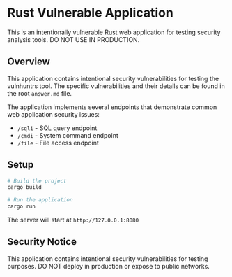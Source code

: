 # Rust Vulnerable Application

This is an intentionally vulnerable Rust web application for testing security analysis tools. DO NOT USE IN PRODUCTION.

## Overview

This application contains intentional security vulnerabilities for testing the vulnhuntrs tool. The specific vulnerabilities and their details can be found in the root `answer.md` file.

The application implements several endpoints that demonstrate common web application security issues:

- `/sqli` - SQL query endpoint
- `/cmdi` - System command endpoint
- `/file` - File access endpoint

## Setup

```bash
# Build the project
cargo build

# Run the application
cargo run
```

The server will start at `http://127.0.0.1:8080`

## Security Notice

This application contains intentional security vulnerabilities for testing purposes. DO NOT deploy in production or expose to public networks.
